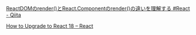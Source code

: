 [ReactDOMのrender()とReact.Componentのrender()の違いを理解する #React - Qiita](https://qiita.com/tatane616/items/9808f8861586fb2b2926)


[How to Upgrade to React 18 – React](https://react.dev/blog/2022/03/08/react-18-upgrade-guide#updates-to-client-rendering-apis)